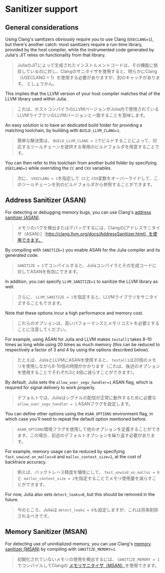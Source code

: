 # Sanitizer support

## General considerations

<!-- EN -->
Using Clang's sanitizers obviously require you to use Clang (`USECLANG=1`), but there's another catch: most sanitizers require a run-time library, provided by the host compiler, while the instrumented code generated by Julia's JIT relies on functionality from that library.
> JuliaのJITによって生成されたインストルメントコードは、その機能に依存しているのに対し、Clangのサニタイザを使用すると、明らかにClang（USECLANG = 1）を使用する必要がありますが、別のキャッチがあります。 としょうかん。
<!-- EN -->
This implies that the LLVM version of your host compiler matches that of the LLVM library used within Julia.
> これは、ホストコンパイラのLLVMバージョンがJulia内で使用されているLLVMライブラリのLLVMバージョンと一致することを意味します。

<!-- EN -->
An easy solution is to have an dedicated build folder for providing a matching toolchain, by building with `BUILD_LLVM_CLANG=1`.
> 簡単な解決策は、 `BUILD_LLVM_CLANG = 1`でビルドすることによって、対応するツールチェーンを提供する専用のビルドフォルダを用意することです。
<!-- EN -->
You can then refer to this toolchain from another build folder by specifying `USECLANG=1` while overriding the `CC` and `CXX` variables.
> 次に、 `USECLANG = 1`を指定して` CC`と `CXX`変数をオーバーライドして、このツールチェーンを別のビルドフォルダから参照することができます。

## Address Sanitizer (ASAN)

<!-- EN -->
For detecting or debugging memory bugs, you can use Clang's [address sanitizer (ASAN)](http://clang.llvm.org/docs/AddressSanitizer.html).
> メモリのバグを検出またはデバッグするには、Clangの[アドレスサニタイザ（ASAN）]（http://clang.llvm.org/docs/AddressSanitizer.html）を使用できます。
<!-- EN -->
By compiling with `SANITIZE=1` you enable ASAN for the Julia compiler and its generated code.
> `SANITIZE = 1`でコンパイルすると、Juliaコンパイラとその生成コードに対してASANを有効にできます。
<!-- EN -->
In addition, you can specify `LLVM_SANITIZE=1` to sanitize the LLVM library as well.
> さらに、 `LLVM_SANITIZE = 1`を指定すると、LLVMライブラリをサニタイズすることもできます。
<!-- EN -->
Note that these options incur a high performance and memory cost.
> これらのオプションは、高いパフォーマンスとメモリコストを必要とすることに注意してください。
<!-- EN -->
For example, using ASAN for Julia and LLVM makes `testall1` takes 8-10 times as long while using 20 times as much memory (this can be reduced to respectively a factor of 3 and 4 by using the options described below).
> たとえば、JuliaとLLVMにASANを使用すると、 `testall1`は20倍のメモリを使用しながら8-10倍の時間がかかります（これは、後述のオプションを使用することでそれぞれ3と4倍に減らすことができます）。

<!-- EN -->
By default, Julia sets the `allow_user_segv_handler=1` ASAN flag, which is required for signal delivery to work properly.
> デフォルトでは、Juliaはシグナルの配信が正常に動作するために必要な `allow_user_segv_handler = 1` ASANフラグを設定します。
<!-- EN -->
You can define other options using the `ASAN_OPTIONS` environment flag, in which case you'll need to repeat the default option mentioned before.
> `ASAN_OPTIONS`環境フラグを使用して他のオプションを定義することができます。この場合、前述のデフォルトオプションを繰り返す必要があります。
<!-- EN -->
For example, memory usage can be reduced by specifying `fast_unwind_on_malloc=0` and `malloc_context_size=2`, at the cost of backtrace accuracy.
> 例えば、バックトレース精度を犠牲にして、 `fast_unwind_on_malloc = 0`と` malloc_context_size = 2`を指定することでメモリ使用量を減らすことができます。
<!-- EN -->
For now, Julia also sets `detect_leaks=0`, but this should be removed in the future.
> 今のところ、Juliaは `detect_leaks = 0`も設定しますが、これは将来削除されるべきです。

## Memory Sanitizer (MSAN)

<!-- EN -->
For detecting use of uninitialized memory, you can use Clang's [memory sanitizer (MSAN)](http://clang.llvm.org/docs/MemorySanitizer.html) by compiling with `SANITIZE_MEMORY=1`.
> 初期化されていないメモリの使用を検出するには、 `SANITIZE_MEMORY = 1` でコンパイルしてClangの [メモリサニタイザ（MSAN）](http://clang.llvm.org/docs/MemorySanitizer.html)を使用できます。
